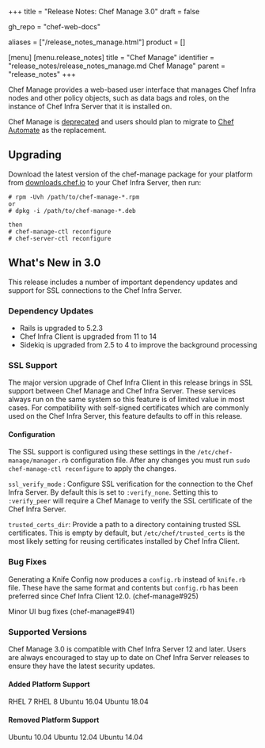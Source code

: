 +++
title = "Release Notes: Chef Manage 3.0"
draft = false

gh_repo = "chef-web-docs"

aliases = ["/release_notes_manage.html"]
product = []

[menu]
  [menu.release_notes]
    title = "Chef Manage"
    identifier = "release_notes/release_notes_manage.md Chef Manage"
    parent = "release_notes"
+++

Chef Manage provides a web-based user interface that manages Chef Infra nodes and
other policy objects, such as data bags and roles, on the instance of Chef Infra Server
that it is installed on.

Chef Manage is [deprecated](/versions/#deprecated) and users should plan to
migrate to [Chef Automate](/automate/) as the replacement.

## Upgrading

Download the latest version of the chef-manage package for your platform from
[downloads.chef.io](https://downloads.chef.io/manage) to your Chef Infra Server,
then run:

```
# rpm -Uvh /path/to/chef-manage-*.rpm
or
# dpkg -i /path/to/chef-manage-*.deb

then
# chef-manage-ctl reconfigure
# chef-server-ctl reconfigure
```

## What's New in 3.0

This release includes a number of important dependency updates and support for
SSL connections to the Chef Infra Server.

### Dependency Updates

* Rails is upgraded to 5.2.3
* Chef Infra Client is upgraded from 11 to 14
* Sidekiq is upgraded from 2.5 to 4 to improve the background processing

### SSL Support

The major version upgrade of Chef Infra Client in this release brings in SSL support
between Chef Manage and Chef Infra Server. These services always run on the
same system so this feature is of limited value in most cases. For compatibility
with self-signed certificates which are commonly used on the Chef Infra Server, this
feature defaults to off in this release.

#### Configuration

The SSL support is configured using these settings in the
`/etc/chef-manage/manager.rb` configuration file. After any changes you must run
`sudo chef-manage-ctl reconfigure` to apply the changes.

`ssl_verify_mode` : Configure SSL verification for the connection to the Chef Infra
Server. By default this is set to `:verify_none`. Setting this to `:verify_peer`
will require a Chef Manage to verify the SSL certificate of the Chef Infra Server.

`trusted_certs_dir`: Provide a path to a directory containing trusted SSL
certificates. This is empty by default, but `/etc/chef/trusted_certs` is the
most likely setting for reusing certificates installed by Chef Infra Client.

### Bug Fixes

Generating a Knife Config now produces a `config.rb` instead of `knife.rb` file.
These have the same format and contents but `config.rb` has been preferred since
Chef Infra Client 12.0. (chef-manage#925)

Minor UI bug fixes (chef-manage#941)

### Supported Versions

Chef Manage 3.0 is compatible with Chef Infra Server 12 and later. Users are
always encouraged to stay up to date on Chef Infra Server releases to ensure they
have the latest security updates.

#### Added Platform Support

RHEL 7
RHEL 8
Ubuntu 16.04
Ubuntu 18.04

#### Removed Platform Support

Ubuntu 10.04
Ubuntu 12.04
Ubuntu 14.04


